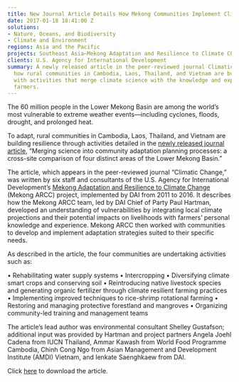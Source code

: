 ```yaml
---
title: New Journal Article Details How Mekong Communities Implement Climate Adaptation
date: 2017-01-18 18:41:00 Z
solutions:
- Nature, Oceans, and Biodiversity
- Climate and Environment
regions: Asia and the Pacific
projects: Southeast Asia—Mekong Adaptation and Resilience to Climate Change (ARCC)
clients: U.S. Agency for International Development
summary: A newly released article in the peer-reviewed journal Climatic Changes details
  how rural communities in Cambodia, Laos, Thailand, and Vietnam are building resilience
  with activities that merge climate science with the knowledge and expertise of local
  farmers.
---
```


The 60 million people in the Lower Mekong Basin are among the world’s most vulnerable to extreme weather events—including cyclones, floods, drought, and prolonged heat. 

To adapt, rural communities in Cambodia, Laos, Thailand, and Vietnam are building resilience through activities detailed in the [newly released journal article](http://www.readcube.com/articles/10.1007/s10584-016-1887-7?author_access_token=Qt6IFcG4ELENFbd_TZCKy_e4RwlQNchNByi7wbcMAY4xqjTOW7gBu8iUMXb2rYkkUpEDFbe-SuyKfjugacG47DY2S62HgisfDMo--KiZQKO4svyXV-C8jDEQzpRhjhfzKwPj856hreCcsRHdZsXf2w%3D%3D), “Merging science into community adaptation planning processes: a cross-site comparison of four distinct areas of the Lower Mekong Basin.”

The article, which appears in the peer-reviewed journal “Climatic Change,” was written by six staff and consultants of the U.S. Agency for International Development’s [Mekong Adaptation and Resilience to Climate Change](https://www.dai.com/our-work/projects/southeast-asia-mekong-adaptation-and-resilience-climate-change-arcc) (Mekong ARCC) project, implemented by DAI from 2011 to 2016. It describes how the Mekong ARCC team, led by DAI Chief of Party Paul Hartman, developed an understanding of vulnerabilities by integrating local climate projections and their potential impacts on livelihoods with farmers’ personal knowledge and experience. Mekong ARCC then worked with communities to develop and implement adaptation strategies suited to their specific needs.

As described in the article, the four communities are undertaking activities such as:

•	Rehabilitating water supply systems
•	Intercropping
•	Diversifying climate smart crops and conserving soil
•	Reintroducing native livestock species and generating organic fertilizer through climate resilient farming practices
•	Implementing improved techniques to rice-shrimp rotational farming
•	Restoring and managing protective forestland and mangroves
•	Organizing community-led training and management teams

The article’s lead author was environmental consultant Shelley Gustafson; additional input was provided by Hartman and project partners Angela Joehl Cadena from IUCN Thailand, Ammar Kawash from World Food Programme Cambodia, Chinh Cong Ngo from Asian Management and Development Institute (AMDI) Vietnam, and Ienkate Saenghkaew from DAI.

Click [here](http://www.readcube.com/articles/10.1007/s10584-016-1887-7?author_access_token=Qt6IFcG4ELENFbd_TZCKy_e4RwlQNchNByi7wbcMAY4xqjTOW7gBu8iUMXb2rYkkUpEDFbe-SuyKfjugacG47DY2S62HgisfDMo--KiZQKO4svyXV-C8jDEQzpRhjhfzKwPj856hreCcsRHdZsXf2w%3D%3D) to download the article.